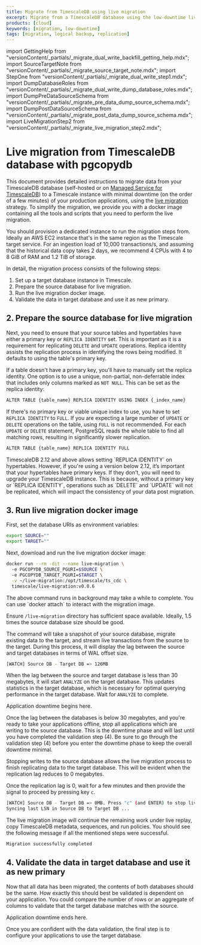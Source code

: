 ```yaml
---
title: Migrate from TimescaleDB using live migration
excerpt: Migrate from a TimescaleDB database using the low-downtime live migration method
products: [cloud]
keywords: [migration, low-downtime]
tags: [migration, logical backup, replication]
---
```


import GettingHelp from "versionContent/_partials/_migrate_dual_write_backfill_getting_help.mdx";
import SourceTargetNote from "versionContent/_partials/_migrate_source_target_note.mdx";
import StepOne from "versionContent/_partials/_migrate_dual_write_step1.mdx";
import DumpDatabaseRoles from "versionContent/_partials/_migrate_dual_write_dump_database_roles.mdx";
import DumpPreDataSourceSchema from "versionContent/_partials/_migrate_pre_data_dump_source_schema.mdx";
import DumpPostDataSourceSchema from "versionContent/_partials/_migrate_post_data_dump_source_schema.mdx";
import LiveMigrationStep2 from "versionContent/_partials/_migrate_live_migration_step2.mdx";

# Live migration from TimescaleDB database with pgcopydb

This document provides detailed instructions to migrate data from your
TimescaleDB database (self-hosted or on [Managed Service for TimescaleDB]) to a
Timescale instance with minimal downtime (on the order of a few minutes) of
your production applications, using the [live migration] strategy. To simplify
the migration, we provide you with a docker image containing all the tools and
scripts that you need to perform the live migration.

You should provision a dedicated instance to run the migration steps from.
Ideally an AWS EC2 instance that's in the same region as the Timescale target service.
For an ingestion load of 10,000 transactions/s, and assuming that the historical
data copy takes 2 days, we recommend 4 CPUs with 4 to 8 GiB of RAM and 1.2 TiB of storage.

<SourceTargetNote />

In detail, the migration process consists of the following steps:
1. Set up a target database instance in Timescale.
1. Prepare the source database for live migration.
1. Run the live migration docker image.
1. Validate the data in target database and use it as new primary.

<GettingHelp />

<StepOne />

## 2. Prepare the source database for live migration

<LiveMigrationStep2 />

Next, you need to ensure that your source tables and hypertables have either a primary key
or `REPLICA IDENTITY` set. This is important as it is a requirement for replicating `DELETE` and
`UPDATE` operations. Replica identity assists the replication process in identifying the rows
being modified. It defaults to using the table's primary key.

If a table doesn't have a primary key, you'll have to manually set the replica identity.
One option is to use a unique, non-partial, non-deferrable index that includes only columns
marked as `NOT NULL`. This can be set as the replica identity:

```sh
ALTER TABLE {table_name} REPLICA IDENTITY USING INDEX {_index_name}
```

If there's no primary key or viable unique index to use, you have to set `REPLICA IDENTITY`
to `FULL`. If you are expecting a large number of `UPDATE` or `DELETE` operations on the table,
using `FULL` is not recommended. For each `UPDATE` or `DELETE` statement, PostgreSQL reads the
whole table to find all matching rows, resulting in significantly slower replication.

```sh
ALTER TABLE {table_name} REPLICA IDENTITY FULL
```

<Highlight type="important">
TimescaleDB 2.12 and above allows setting `REPLICA IDENTITY` on hypertables. However,
if you're using a version below 2.12, it’s important that your hypertables have primary keys.
If they don't, you will need to upgrade your TimescaleDB instance. This is because, without a
primary key or `REPLICA IDENTITY`, operations such as `DELETE` and `UPDATE` will not be replicated,
which will impact the consistency of your data post migration.
</Highlight>

## 3. Run live migration docker image

First, set the database URIs as environment variables:

```sh
export SOURCE=""
export TARGET=""
```

Next, download and run the live migration docker image:

```sh
docker run --rm -dit --name live-migration \
  -e PGCOPYDB_SOURCE_PGURI=$SOURCE \
  -e PGCOPYDB_TARGET_PGURI=$TARGET \
  -v ~/live-migration:/opt/timescale/ts_cdc \
  timescale/live-migration:v0.0.6
```

<Highlight type="note">
The above command runs in background may take a while to complete.
You can use `docker attach` to interact with the migration image.

Ensure `/live-migration` directory has sufficient space available.
Ideally, 1.5 times the source database size should be good.
</Highlight>

The command will take a snapshot of your source database, migrate existing data to the
target, and stream live transactions from the source to the target. During this process,
it will display the lag between the source and target databases in terms of WAL offset size.

```sh
[WATCH] Source DB - Target DB => 126MB
```

When the lag between the source and target database is less than 30 megabytes, it will
start `ANALYZE` on the target database. This updates statistics in the target database,
which is necessary for optimal querying performance in the target database. Wait for
`ANALYZE` to complete.

<Highlight type="important">
Application downtime begins here.
</Highlight>

Once the lag between the databases is below 30 megabytes, and you're ready to
take your applications offline, stop all applications which are writing to the
source database. This is the downtime phase and will last until you have
completed the validation step (4). Be sure to go through the validation step
(4) before you enter the downtime phase to keep the overall downtime minimal.

Stopping writes to the source database allows the live migration process to
finish replicating data to the target database. This will be evident when the
replication lag reduces to 0 megabytes.

Once the replication lag is 0, wait for a few minutes and then provide the
signal to proceed by pressing key `c`.

```sh
[WATCH] Source DB - Target DB => 0MB. Press "c" (and ENTER) to stop live-replay
Syncing last LSN in Source DB to Target DB ...
```

The live migration image will continue the remaining work under live replay,
copy TimescaleDB metadata, sequences, and run policies. You should see the
following message if all the mentioned steps were successful.

```sh
Migration successfully completed
```

## 4. Validate the data in target database and use it as new primary

Now that all data has been migrated, the contents of both databases should be the
same. How exactly this should best be validated is dependent on your application.
You could compare the number of rows or an aggregate of columns to validate that
the target database matches with the source.

<Highlight type="important">
Application downtime ends here.
</Highlight>

Once you are confident with the data validation, the final step is to configure
your applications to use the target database.

[Managed Service for TimescaleDB]: https://www.timescale.com/mst-signup/
[live migration]: https://docs.timescale.com/migrate/latest/live-migration/